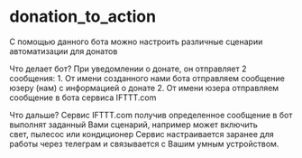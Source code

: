 # donation_to_action

С помощью данного бота можно настроить различные сценарии автоматизации для донатов

Что делает бот?
  При уведомлении о донате, он отправляет 2 сообщения:
    1. От имени созданного нами бота отправляем сообщение юзеру (нам) с  информацией о донате 
    2. От имени юзера отправляем сообщение в бота сервиса IFTTT.com 

Что дальше?
  Сервис IFTTT.com получив определенное сообщение в бот выполнят заданный Вами сценарий, например может включить свет, пылесос или кондиционер
  Сервис настраивается заранее для работы через телеграм и связывается с Вашим умным устройством.

